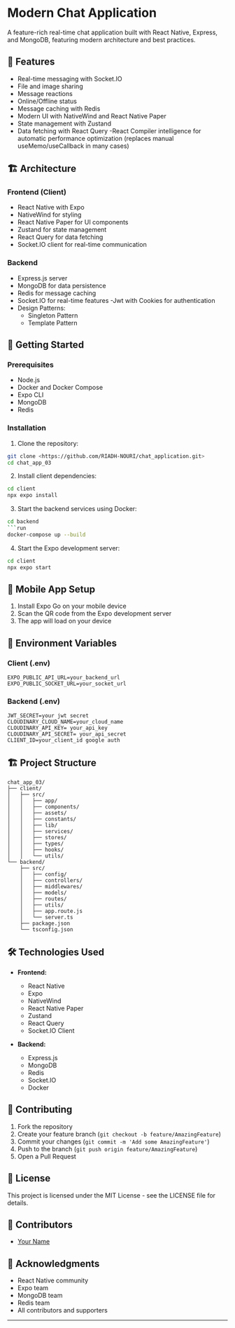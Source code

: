 # Modern Chat Application

A feature-rich real-time chat application built with React Native, Express, and MongoDB, featuring modern architecture and best practices.

## 🌟 Features

- Real-time messaging with Socket.IO
- File and image sharing
- Message reactions
- Online/Offline status
- Message caching with Redis
- Modern UI with NativeWind and React Native Paper
- State management with Zustand
- Data fetching with React Query
-React Compiler intelligence for automatic performance optimization (replaces manual useMemo/useCallback in many cases)
## 🏗️ Architecture

### Frontend (Client)
- React Native with Expo
- NativeWind for styling
- React Native Paper for UI components
- Zustand for state management
- React Query for data fetching
- Socket.IO client for real-time communication

### Backend
- Express.js server
- MongoDB for data persistence
- Redis for message caching
- Socket.IO for real-time features
-Jwt with Cookies for authentication
- Design Patterns:
  - Singleton Pattern
  - Template Pattern

## 🚀 Getting Started

### Prerequisites
- Node.js 
- Docker and Docker Compose
- Expo CLI
- MongoDB
- Redis

### Installation

1. Clone the repository:
```bash
git clone <https://github.com/RIADH-NOURI/chat_application.git>
cd chat_app_03
```

2. Install client dependencies:
```bash
cd client
npx expo install
```

3. Start the backend services using Docker:
```bash
cd backend
```run
docker-compose up --build
```

4. Start the Expo development server:
```bash
cd client
npx expo start
```

## 📱 Mobile App Setup

1. Install Expo Go on your mobile device
2. Scan the QR code from the Expo development server
3. The app will load on your device

## 🔧 Environment Variables

### Client (.env)
```
EXPO_PUBLIC_API_URL=your_backend_url
EXPO_PUBLIC_SOCKET_URL=your_socket_url
```

### Backend (.env)
```
JWT_SECRET=your jwt secret
CLOUDINARY_CLOUD_NAME=your_cloud_name
CLOUDINARY_API_KEY= your_api_key
CLOUDINARY_API_SECRET= your_api_secret
CLIENT_ID=your_client_id google auth
```

## 🏗️ Project Structure

```
chat_app_03/
├── client/
│   ├── src/
│   │   ├── app/
│   │   ├── components/
│   │   ├── assets/
│   │   ├── constants/
│   │   ├── lib/
│   │   ├── services/
│   │   ├── stores/
│   │   ├── types/
│   │   ├── hooks/
│   │   └── utils/ 
└── backend/
    ├── src/
    │   ├── config/
    │   ├── controllers/
    │   ├── middlewares/
    │   ├── models/
    │   ├── routes/
    │   ├── utils/
    │   ├── app.route.js
    │   └── server.ts
    ├── package.json
    └── tsconfig.json
```

## 🛠️ Technologies Used

- **Frontend:**
  - React Native
  - Expo
  - NativeWind
  - React Native Paper
  - Zustand
  - React Query
  - Socket.IO Client

- **Backend:**
  - Express.js
  - MongoDB
  - Redis
  - Socket.IO
  - Docker

## 🤝 Contributing

1. Fork the repository
2. Create your feature branch (`git checkout -b feature/AmazingFeature`)
3. Commit your changes (`git commit -m 'Add some AmazingFeature'`)
4. Push to the branch (`git push origin feature/AmazingFeature`)
5. Open a Pull Request

## 📝 License

This project is licensed under the MIT License - see the LICENSE file for details.

## 👥 Contributors

- [Your Name](https://github.com/RIADH-NOURI)

## 🙏 Acknowledgments

- React Native community
- Expo team
- MongoDB team
- Redis team
- All contributors and supporters

---

